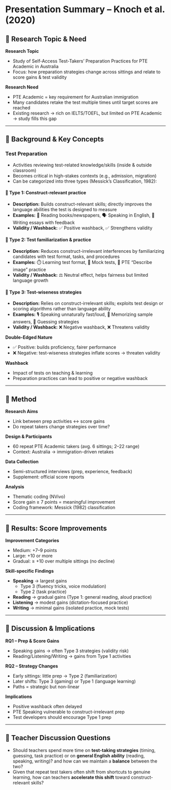 # Presentation Summary – Knoch et al. (2020)

## 🌳 Research Topic & Need
**Research Topic**
- Study of Self-Access Test-Takers’ Preparation Practices for PTE Academic in Australia
- Focus: how preparation strategies change across sittings and relate to score gains & test validity  

**Research Need**
- PTE Academic = key requirement for Australian immigration  
- Many candidates retake the test multiple times until target scores are reached  
- Existing research → rich on IELTS/TOEFL, but limited on PTE Academic → study fills this gap  

---

## 🌳 Background & Key Concepts

### Test Preparation  
- Activities reviewing test-related knowledge/skills (inside & outside classroom)  
- Becomes critical in high-stakes contexts (e.g., admission, migration)  
- Can be categorized into three types (Messick’s Classification, 1982):  

#### 🔹 Type 1: Construct-relevant practice  
- **Description:** Builds construct-relevant skills; directly improves the language abilities the test is designed to measure  
- **Examples:** 📖 Reading books/newspapers, 🗣️ Speaking in English, 📝 Writing essays with feedback  
- **Validity / Washback:** ✅ Positive washback, ✅ Strengthens validity  

#### 🔹 Type 2: Test familiarization & practice  
- **Description:** Reduces construct-irrelevant interferences by familiarizing candidates with test format, tasks, and procedures  
- **Examples:** ⏱️ Learning test format, 📝 Mock tests, 🎤 PTE “Describe image” practice  
- **Validity / Washback:** ⚖️ Neutral effect, helps fairness but limited language growth  

#### 🔹 Type 3: Test-wiseness strategies  
- **Description:** Relies on construct-irrelevant skills; exploits test design or scoring algorithms rather than language ability  
- **Examples:** 🎙️ Speaking unnaturally fast/loud, 📑 Memorizing sample answers, 🎯 Guessing strategies  
- **Validity / Washback:** ❌ Negative washback, ❌ Threatens validity  


**Double-Edged Nature**
- ✅ Positive: builds proficiency, fairer performance  
- ❌ Negative: test-wiseness strategies inflate scores → threaten validity  

**Washback**
- Impact of tests on teaching & learning  
- Preparation practices can lead to positive or negative washback  



---

## 🌳 Method
**Research Aims**
- Link between prep activities ↔ score gains  
- Do repeat takers change strategies over time?  

**Design & Participants**
- 60 repeat PTE Academic takers (avg. 6 sittings; 2–22 range)  
- Context: Australia → immigration-driven retakes  

**Data Collection**
- Semi-structured interviews (prep, experience, feedback)  
- Supplement: official score reports  

**Analysis**
- Thematic coding (NVivo)  
- Score gain ≥ 7 points = meaningful improvement  
- Coding framework: Messick (1982) classification  

---

## 🌳 Results: Score Improvements
**Improvement Categories**
- Medium: +7–9 points  
- Large: +10 or more  
- Gradual: ≥ +10 over multiple sittings (no decline)  

**Skill-specific Findings**
- **Speaking** → largest gains  
  - Type 3 (fluency tricks, voice modulation)  
  - Type 2 (task practice)  
- **Reading** → gradual gains (Type 1: general reading, aloud practice)  
- **Listening** → modest gains (dictation-focused practice)  
- **Writing** → minimal gains (isolated practice, mock tests)  

---

## 🌳 Discussion & Implications
**RQ1 – Prep & Score Gains**
- Speaking gains → often Type 3 strategies (validity risk)  
- Reading/Listening/Writing → gains from Type 1 activities  

**RQ2 – Strategy Changes**
- Early sittings: little prep → Type 2 (familiarization)  
- Later shifts: Type 3 (gaming) or Type 1 (language learning)  
- Paths = strategic but non-linear  

**Implications**
- Positive washback often delayed  
- PTE Speaking vulnerable to construct-irrelevant prep  
- Test developers should encourage Type 1 prep  

---

## 🌳 Teacher Discussion Questions
- Should teachers spend more time on **test-taking strategies** (timing, guessing, task practice) or on **general English ability** (reading, speaking, writing)? and how can we maintain a **balance** between the two?  
- Given that repeat test takers often shift from shortcuts to genuine learning, how can teachers **accelerate this shift** toward construct-relevant skills?  
